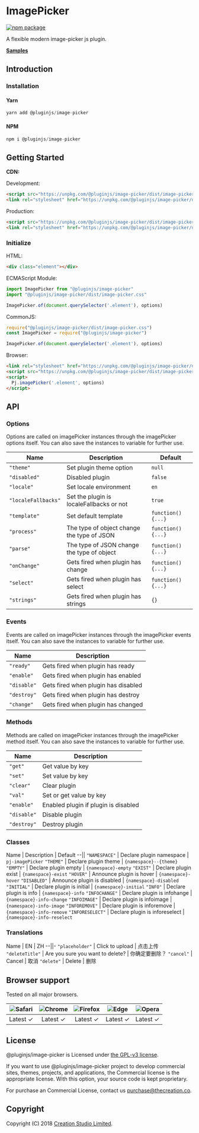 # ImagePicker

[![npm package](https://img.shields.io/npm/v/@pluginjs/image-picker.svg)](https://www.npmjs.com/package/@pluginjs/image-picker)

A flexible modern image-picker js plugin.

**[Samples](https://codesandbox.io/s/github/pluginjs/pluginjs/tree/master/modules/imagePicker/samples)**

## Introduction

### Installation

#### Yarn

```javascript
yarn add @pluginjs/image-picker
```

#### NPM

```javascript
npm i @pluginjs/image-picker
```

## Getting Started

**CDN:**

Development:

```html
<script src="https://unpkg.com/@pluginjs/image-picker/dist/image-picker.js"></script>
<link rel="stylesheet" href="https://unpkg.com/@pluginjs/image-picker/dist/image-picker.css">
```

Production:

```html
<script src="https://unpkg.com/@pluginjs/image-picker/dist/image-picker.min.js"></script>
<link rel="stylesheet" href="https://unpkg.com/@pluginjs/image-picker/dist/image-picker.min.css">
```

### Initialize

HTML:

```html
<div class="element"></div>
```

ECMAScript Module:

```javascript
import ImagePicker from "@pluginjs/image-picker"
import "@pluginjs/image-picker/dist/image-picker.css"

ImagePicker.of(document.querySelector('.element'), options)
```

CommonJS:

```javascript
require("@pluginjs/image-picker/dist/image-picker.css")
const ImagePicker = require("@pluginjs/image-picker")

ImagePicker.of(document.querySelector('.element'), options)
```

Browser:

```html
<link rel="stylesheet" href="https://unpkg.com/@pluginjs/image-picker/dist/image-picker.css">
<script src="https://unpkg.com/@pluginjs/image-picker/dist/image-picker.js"></script>
<script>
  Pj.imagePicker('.element', options)
</script>
```

## API

### Options

Options are called on imagePicker instances through the imagePicker options itself.
You can also save the instances to variable for further use.

Name | Description | Default
--|--|--
`"theme"` | Set plugin theme option | `null`
`"disabled"` | Disabled plugin | `false`
`"locale"` | Set locale environment | `en`
`"localeFallbacks"` | Set the plugin is localeFallbacks or not | `true`
`"template"` | Set default template | `function() {...}`
`"process"` | The type of object change the type of JSON | `function() {...}`
`"parse"` | The type of JSON change the type of object | `function() {...}`
`"onChange"` | Gets fired when plugin has change | `function() {...}`
`"select"` | Gets fired when plugin has select | `function() {...}`
`"strings"` | Gets fired when plugin has strings | `{}`

### Events

Events are called on imagePicker instances through the imagePicker events itself.
You can also save the instances to variable for further use.

Name | Description
--|--
`"ready"` | Gets fired when plugin has ready
`"enable"` | Gets fired when plugin has enabled
`"disable"` | Gets fired when plugin has disabled
`"destroy"` | Gets fired when plugin has destroy
`"change"` | Gets fired when plugin has changed

### Methods

Methods are called on imagePicker instances through the imagePicker method itself.
You can also save the instances to variable for further use.

Name | Description
--|--
`"get"` | Get value by key
`"set"` | Set value by key
`"clear"` | Clear plugin
`"val"` | Set or get value by key
`"enable"` | Enabled plugin if plugin is disabled
`"disable"` | Disable plugin
`"destroy"` | Destroy plugin

### Classes

Name | Description | Default
--||
`"NAMESPACE"` | Declare plugin namespace | `pj-imagePicker`
`"THEME"` | Declare plugin theme | `{namespace}--{theme}`
`"EMPTY"` | Declare plugin empty | `{namespace}-empty`
`"EXIST"` | Declare plugin exist | `{namespace}-exist`
`"HOVER"` | Announce plugin is hover | `{namespace}-hover`
`"DISABLED"` | Announce plugin is disabled | `{namespace}-disabled`
`"INITIAL"` | Declare plugin is initial | `{namespace}-initial`
`"INFO"` | Declare plugin is info | `{namespace}-info`
`"INFOCHANGE"` | Declare plugin is infohange | `{namespace}-info-change`
`"INFOIMAGE"` | Declare plugin is infoimage | `{namespace}-info-image`
`"INFOREMOVE"` | Declare plugin is inforemove | `{namespace}-info-remove`
`"INFORESELECT"` | Declare plugin is inforeselect | `{namespace}-info-reselect`

### Translations

Name | EN | ZH
--||-
`"placeholder"` | Click to upload | 点击上传
`"deleteTitle"` | Are you sure you want to delete? | 你确定要删除？
`"cancel"` | Cancel | 取消
`"delete"` | Delete | 删除

## Browser support

Tested on all major browsers.

| <img src="https://raw.githubusercontent.com/alrra/browser-logos/master/src/safari/safari_32x32.png" alt="Safari"> | <img src="https://raw.githubusercontent.com/alrra/browser-logos/master/src/chrome/chrome_32x32.png" alt="Chrome"> | <img src="https://raw.githubusercontent.com/alrra/browser-logos/master/src/firefox/firefox_32x32.png" alt="Firefox"> | <img src="https://raw.githubusercontent.com/alrra/browser-logos/master/src/edge/edge_32x32.png" alt="Edge"> | <img src="https://raw.githubusercontent.com/alrra/browser-logos/master/src/opera/opera_32x32.png" alt="Opera"> |
|:--:|:--:|:--:|:--:|:--:|
| Latest ✓ | Latest ✓ | Latest ✓ | Latest ✓ | Latest ✓ |

## License

@pluginjs/image-picker is Licensed under [the GPL-v3 license](LICENSE).

If you want to use @pluginjs/image-picker project to develop commercial sites, themes, projects, and applications, the Commercial license is the appropriate license. With this option, your source code is kept proprietary.

For purchase an Commercial License, contact us purchase@thecreation.co.

## Copyright

Copyright (C) 2018 [Creation Studio Limited](creationstudio.com).